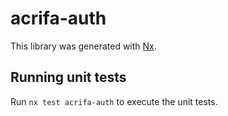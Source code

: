 # acrifa-auth

This library was generated with [Nx](https://nx.dev).

## Running unit tests

Run `nx test acrifa-auth` to execute the unit tests.
